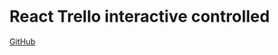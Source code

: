 # React Trello interactive controlled

[GitHub](https://github.com/Thinkful-Ed/react-trello-interactive-controlled)

